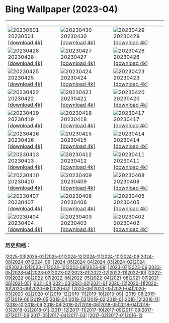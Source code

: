# Bing Wallpaper (2023-04)
**************

<table><tr><td><img class="wallpaper" src="https://www.bing.com/th?id=OHR.KlostersSerneus_JA-JP1346156954_1920x1080.jpg" alt="20230501"> 20230501 <a class="wallpaper_link" href="https://www.bing.com/th?id=OHR.KlostersSerneus_JA-JP1346156954_UHD.jpg">[download 4k]</a></td><td><img class="wallpaper" src="https://www.bing.com/th?id=OHR.ExteriorPreservationHall_JA-JP1094294616_1920x1080.jpg" alt="20230430"> 20230430 <a class="wallpaper_link" href="https://www.bing.com/th?id=OHR.ExteriorPreservationHall_JA-JP1094294616_UHD.jpg">[download 4k]</a></td><td><img class="wallpaper" src="https://www.bing.com/th?id=OHR.JTNPMilkyWay_JA-JP0040708702_1920x1080.jpg" alt="20230429"> 20230429 <a class="wallpaper_link" href="https://www.bing.com/th?id=OHR.JTNPMilkyWay_JA-JP0040708702_UHD.jpg">[download 4k]</a></td></tr><tr><td><img class="wallpaper" src="https://www.bing.com/th?id=OHR.MariposaGrove_JA-JP1724100743_1920x1080.jpg" alt="20230428"> 20230428 <a class="wallpaper_link" href="https://www.bing.com/th?id=OHR.MariposaGrove_JA-JP1724100743_UHD.jpg">[download 4k]</a></td><td><img class="wallpaper" src="https://www.bing.com/th?id=OHR.SouthPadre_JA-JP8678119712_1920x1080.jpg" alt="20230427"> 20230427 <a class="wallpaper_link" href="https://www.bing.com/th?id=OHR.SouthPadre_JA-JP8678119712_UHD.jpg">[download 4k]</a></td><td><img class="wallpaper" src="https://www.bing.com/th?id=OHR.GHOAudubonDay_JA-JP8134912758_1920x1080.jpg" alt="20230426"> 20230426 <a class="wallpaper_link" href="https://www.bing.com/th?id=OHR.GHOAudubonDay_JA-JP8134912758_UHD.jpg">[download 4k]</a></td></tr><tr><td><img class="wallpaper" src="https://www.bing.com/th?id=OHR.AdelieWPD_JA-JP7318498181_1920x1080.jpg" alt="20230425"> 20230425 <a class="wallpaper_link" href="https://www.bing.com/th?id=OHR.AdelieWPD_JA-JP7318498181_UHD.jpg">[download 4k]</a></td><td><img class="wallpaper" src="https://www.bing.com/th?id=OHR.ThreeWildebeest_JA-JP2908704390_1920x1080.jpg" alt="20230424"> 20230424 <a class="wallpaper_link" href="https://www.bing.com/th?id=OHR.ThreeWildebeest_JA-JP2908704390_UHD.jpg">[download 4k]</a></td><td><img class="wallpaper" src="https://www.bing.com/th?id=OHR.StuttgartPublicLibrary_JA-JP1364154542_1920x1080.jpg" alt="20230423"> 20230423 <a class="wallpaper_link" href="https://www.bing.com/th?id=OHR.StuttgartPublicLibrary_JA-JP1364154542_UHD.jpg">[download 4k]</a></td></tr><tr><td><img class="wallpaper" src="https://www.bing.com/th?id=OHR.EarthDayFox_JA-JP5721458397_1920x1080.jpg" alt="20230422"> 20230422 <a class="wallpaper_link" href="https://www.bing.com/th?id=OHR.EarthDayFox_JA-JP5721458397_UHD.jpg">[download 4k]</a></td><td><img class="wallpaper" src="https://www.bing.com/th?id=OHR.ProcidaItaly_JA-JP5458628565_1920x1080.jpg" alt="20230421"> 20230421 <a class="wallpaper_link" href="https://www.bing.com/th?id=OHR.ProcidaItaly_JA-JP5458628565_UHD.jpg">[download 4k]</a></td><td><img class="wallpaper" src="https://www.bing.com/th?id=OHR.JapanKokuu2023_JA-JP8883775456_1920x1080.jpg" alt="20230420"> 20230420 <a class="wallpaper_link" href="https://www.bing.com/th?id=OHR.JapanKokuu2023_JA-JP8883775456_UHD.jpg">[download 4k]</a></td></tr><tr><td><img class="wallpaper" src="https://www.bing.com/th?id=OHR.TaiwanYuhina_JA-JP8162219284_1920x1080.jpg" alt="20230419"> 20230419 <a class="wallpaper_link" href="https://www.bing.com/th?id=OHR.TaiwanYuhina_JA-JP8162219284_UHD.jpg">[download 4k]</a></td><td><img class="wallpaper" src="https://www.bing.com/th?id=OHR.MPPUnesco_JA-JP8515266405_1920x1080.jpg" alt="20230418"> 20230418 <a class="wallpaper_link" href="https://www.bing.com/th?id=OHR.MPPUnesco_JA-JP8515266405_UHD.jpg">[download 4k]</a></td><td><img class="wallpaper" src="https://www.bing.com/th?id=OHR.OneThousandSprings_JA-JP1763626883_1920x1080.jpg" alt="20230417"> 20230417 <a class="wallpaper_link" href="https://www.bing.com/th?id=OHR.OneThousandSprings_JA-JP1763626883_UHD.jpg">[download 4k]</a></td></tr><tr><td><img class="wallpaper" src="https://www.bing.com/th?id=OHR.KiteDay_JA-JP0702244220_1920x1080.jpg" alt="20230416"> 20230416 <a class="wallpaper_link" href="https://www.bing.com/th?id=OHR.KiteDay_JA-JP0702244220_UHD.jpg">[download 4k]</a></td><td><img class="wallpaper" src="https://www.bing.com/th?id=OHR.LorenzoQuinn_JA-JP9163973755_1920x1080.jpg" alt="20230415"> 20230415 <a class="wallpaper_link" href="https://www.bing.com/th?id=OHR.LorenzoQuinn_JA-JP9163973755_UHD.jpg">[download 4k]</a></td><td><img class="wallpaper" src="https://www.bing.com/th?id=OHR.NIrelandGiants_JA-JP8922584864_1920x1080.jpg" alt="20230414"> 20230414 <a class="wallpaper_link" href="https://www.bing.com/th?id=OHR.NIrelandGiants_JA-JP8922584864_UHD.jpg">[download 4k]</a></td></tr><tr><td><img class="wallpaper" src="https://www.bing.com/th?id=OHR.PhloxSubulata_JA-JP1465330739_1920x1080.jpg" alt="20230413"> 20230413 <a class="wallpaper_link" href="https://www.bing.com/th?id=OHR.PhloxSubulata_JA-JP1465330739_UHD.jpg">[download 4k]</a></td><td><img class="wallpaper" src="https://www.bing.com/th?id=OHR.EuropeFromISS_JA-JP8441922153_1920x1080.jpg" alt="20230412"> 20230412 <a class="wallpaper_link" href="https://www.bing.com/th?id=OHR.EuropeFromISS_JA-JP8441922153_UHD.jpg">[download 4k]</a></td><td><img class="wallpaper" src="https://www.bing.com/th?id=OHR.MossyGrottoFalls_JA-JP8183371108_1920x1080.jpg" alt="20230411"> 20230411 <a class="wallpaper_link" href="https://www.bing.com/th?id=OHR.MossyGrottoFalls_JA-JP8183371108_UHD.jpg">[download 4k]</a></td></tr><tr><td><img class="wallpaper" src="https://www.bing.com/th?id=OHR.ElephantTwins_JA-JP7928184378_1920x1080.jpg" alt="20230410"> 20230410 <a class="wallpaper_link" href="https://www.bing.com/th?id=OHR.ElephantTwins_JA-JP7928184378_UHD.jpg">[download 4k]</a></td><td><img class="wallpaper" src="https://www.bing.com/th?id=OHR.LithuanianEggs_JA-JP7482896378_1920x1080.jpg" alt="20230409"> 20230409 <a class="wallpaper_link" href="https://www.bing.com/th?id=OHR.LithuanianEggs_JA-JP7482896378_UHD.jpg">[download 4k]</a></td><td><img class="wallpaper" src="https://www.bing.com/th?id=OHR.BuddhasBirthday2023_JA-JP8498198391_1920x1080.jpg" alt="20230408"> 20230408 <a class="wallpaper_link" href="https://www.bing.com/th?id=OHR.BuddhasBirthday2023_JA-JP8498198391_UHD.jpg">[download 4k]</a></td></tr><tr><td><img class="wallpaper" src="https://www.bing.com/th?id=OHR.KitsAspen_JA-JP7926825905_1920x1080.jpg" alt="20230407"> 20230407 <a class="wallpaper_link" href="https://www.bing.com/th?id=OHR.KitsAspen_JA-JP7926825905_UHD.jpg">[download 4k]</a></td><td><img class="wallpaper" src="https://www.bing.com/th?id=OHR.CastleDay2023_JA-JP9603602149_1920x1080.jpg" alt="20230406"> 20230406 <a class="wallpaper_link" href="https://www.bing.com/th?id=OHR.CastleDay2023_JA-JP9603602149_UHD.jpg">[download 4k]</a></td><td><img class="wallpaper" src="https://www.bing.com/th?id=OHR.ArizonaPinkMoon_JA-JP0162698266_1920x1080.jpg" alt="20230405"> 20230405 <a class="wallpaper_link" href="https://www.bing.com/th?id=OHR.ArizonaPinkMoon_JA-JP0162698266_UHD.jpg">[download 4k]</a></td></tr><tr><td><img class="wallpaper" src="https://www.bing.com/th?id=OHR.RomanBridge_JA-JP9918563231_1920x1080.jpg" alt="20230404"> 20230404 <a class="wallpaper_link" href="https://www.bing.com/th?id=OHR.RomanBridge_JA-JP9918563231_UHD.jpg">[download 4k]</a></td><td><img class="wallpaper" src="https://www.bing.com/th?id=OHR.HonaunauNP_JA-JP9662252243_1920x1080.jpg" alt="20230403"> 20230403 <a class="wallpaper_link" href="https://www.bing.com/th?id=OHR.HonaunauNP_JA-JP9662252243_UHD.jpg">[download 4k]</a></td><td><img class="wallpaper" src="https://www.bing.com/th?id=OHR.BlackGrouseLekking_JA-JP9243300706_1920x1080.jpg" alt="20230402"> 20230402 <a class="wallpaper_link" href="https://www.bing.com/th?id=OHR.BlackGrouseLekking_JA-JP9243300706_UHD.jpg">[download 4k]</a></td></tr></table>

### 历史归档：

|[2025-03](/../2025-03/2025-03.md)|[2025-02](/../2025-02/2025-02.md)|[2025-01](/../2025-01/2025-01.md)|[2024-12](/../2024-12/2024-12.md)|[2024-11](/../2024-11/2024-11.md)|[2024-10](/../2024-10/2024-10.md)|[2024-09](/../2024-09/2024-09.md)|[2024-08](/../2024-08/2024-08.md)|[2024-07](/../2024-07/2024-07.md)|[2024-06](/../2024-06/2024-06.md)|
|[2024-05](/../2024-05/2024-05.md)|[2024-04](/../2024-04/2024-04.md)|[2024-03](/../2024-03/2024-03.md)|[2024-02](/../2024-02/2024-02.md)|[2024-01](/../2024-01/2024-01.md)|[2023-12](/../2023-12/2023-12.md)|[2023-11](/../2023-11/2023-11.md)|[2023-10](/../2023-10/2023-10.md)|[2023-09](/../2023-09/2023-09.md)|[2023-08](/../2023-08/2023-08.md)|
|[2023-07](/../2023-07/2023-07.md)|[2023-06](/../2023-06/2023-06.md)|[2023-05](/../2023-05/2023-05.md)|[2023-04](/2023-04.md)|[2023-03](/../2023-03/2023-03.md)|[2023-02](/../2023-02/2023-02.md)|[2023-01](/../2023-01/2023-01.md)|[2022-12](/../2022-12/2022-12.md)|[2022-11](/../2022-11/2022-11.md)|[2022-10](/../2022-10/2022-10.md)|
|[2022-09](/../2022-09/2022-09.md)|[2022-08](/../2022-08/2022-08.md)|[2022-07](/../2022-07/2022-07.md)|[2022-06](/../2022-06/2022-06.md)|[2022-05](/../2022-05/2022-05.md)|[2022-04](/../2022-04/2022-04.md)|[2021-08](/../2021-08/2021-08.md)|[2021-07](/../2021-07/2021-07.md)|[2021-06](/../2021-06/2021-06.md)|[2021-05](/../2021-05/2021-05.md)|
|[2021-04](/../2021-04/2021-04.md)|[2021-03](/../2021-03/2021-03.md)|[2021-02](/../2021-02/2021-02.md)|[2021-01](/../2021-01/2021-01.md)|[2020-12](/../2020-12/2020-12.md)|[2020-11](/../2020-11/2020-11.md)|[2020-10](/../2020-10/2020-10.md)|[2020-09](/../2020-09/2020-09.md)|[2020-08](/../2020-08/2020-08.md)|[2020-07](/../2020-07/2020-07.md)|
|[2020-06](/../2020-06/2020-06.md)|[2020-05](/../2020-05/2020-05.md)|[2020-04](/../2020-04/2020-04.md)|[2020-03](/../2020-03/2020-03.md)|[2020-02](/../2020-02/2020-02.md)|[2020-01](/../2020-01/2020-01.md)|[2019-12](/../2019-12/2019-12.md)|[2019-11](/../2019-11/2019-11.md)|[2019-10](/../2019-10/2019-10.md)|[2019-09](/../2019-09/2019-09.md)|
|[2019-08](/../2019-08/2019-08.md)|[2019-07](/../2019-07/2019-07.md)|[2019-06](/../2019-06/2019-06.md)|[2019-05](/../2019-05/2019-05.md)|[2019-04](/../2019-04/2019-04.md)|[2019-03](/../2019-03/2019-03.md)|[2019-02](/../2019-02/2019-02.md)|[2019-01](/../2019-01/2019-01.md)|[2018-12](/../2018-12/2018-12.md)|[2018-11](/../2018-11/2018-11.md)|
|[2018-10](/../2018-10/2018-10.md)|[2018-09](/../2018-09/2018-09.md)|[2018-08](/../2018-08/2018-08.md)|[2018-07](/../2018-07/2018-07.md)|[2018-06](/../2018-06/2018-06.md)|[2018-05](/../2018-05/2018-05.md)|[2018-04](/../2018-04/2018-04.md)|[2018-03](/../2018-03/2018-03.md)|[2018-02](/../2018-02/2018-02.md)|[2018-01](/../2018-01/2018-01.md)|
|[2017-12](/../2017-12/2017-12.md)|[2017-11](/../2017-11/2017-11.md)|[2017-10](/../2017-10/2017-10.md)|[2017-09](/../2017-09/2017-09.md)|[2017-08](/../2017-08/2017-08.md)|[2017-07](/../2017-07/2017-07.md)|[2017-06](/../2017-06/2017-06.md)|[2017-05](/../2017-05/2017-05.md)|[2017-04](/../2017-04/2017-04.md)|[2017-03](/../2017-03/2017-03.md)|
|[2017-02](/../2017-02/2017-02.md)|[2017-01](/../2017-01/2017-01.md)|[2016-12](/../2016-12/2016-12.md)